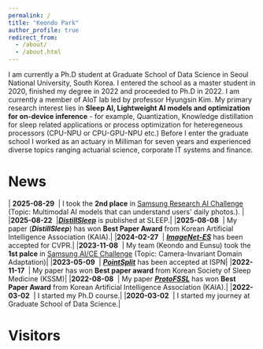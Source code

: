 ```yaml
---
permalink: /
title: "Keondo Park"
author_profile: true
redirect_from: 
  - /about/
  - /about.html
---
```


I am currently a Ph.D student at Graduate School of Data Science in Seoul National University, South Korea. I entered the school as a master student in 2020, finished my degree in 2022 and proceeded to Ph.D in 2022. I am currently a member of AIoT lab led by professor Hyungsin Kim. 
My primary research interest lies in **Sleep AI, Lightweight AI models and optimization for on-device inference** - for example, Quantization, Knowledge distillation for sleep related applications or process optimization for heteregeneous processors (CPU-NPU or CPU-GPU-NPU etc.)
Before I enter the graduate school I worked as an actuary in Milliman for seven years and experienced diverse topics ranging actuarial science, corporate IT systems and finance.

News
======

| **2025-08-29** &nbsp;| I took the **2nd place** in [Samsung Research AI Challenge](https://dacon.io/competitions/official/236500/overview/description) (Topic: Multimodal AI models that can understand users' daily photos.). |
|**2025-08-22** &nbsp;|[***DistillSleep***](https://academic.oup.com/sleep/advance-article-abstract/doi/10.1093/sleep/zsaf240/8239690?redirectedFrom=fulltext) is published at SLEEP.|
|**2025-08-08** &nbsp;| My paper (***DistillSleep***) has won **Best Paper Award** from Korean Artificial Intelligence Association (KAIA).|
|**2024-02-27** &nbsp;| [***ImageNet-ES***](https://openaccess.thecvf.com/content/CVPR2024/papers/Baek_Unexplored_Faces_of_Robustness_and_Out-of-Distribution_Covariate_Shifts_in_Environment_CVPR_2024_paper.pdf) has been accepted for CVPR.|
|**2023-11-08** &nbsp;| My team (Keondo and Eunsu) took the **1st palce** in [Samsung AI/CE Challenge](https://news.samsung.com/global/samsung-electronics-opens-samsung-ai-forum-2023-showcasing-key-advancements-in-ai-and-computer-engineering) (Topic: Camera-Invariant Domain Adaptation)|
|**2023-05-09** &nbsp;| [***PointSplit***](https://arxiv.org/abs/2504.03654) has been accepted at ISPN|
|**2022-11-17** &nbsp;| My paper has won **Best paper award** from Korean Society of Sleep Medicine (KSSM)|
|**2022-08-08** &nbsp;| My paper [***ProtoFSSL***](https://arxiv.org/abs/2205.13921) has won **Best Paper Award** from Korean Artificial Intelligence Association (KAIA).|
|**2022-03-02** &nbsp;| I started my Ph.D course.|
|**2020-03-02** &nbsp;| I started my journey at Graduate School of Data Science.|

Visitors
======
<script type="text/javascript" id="mapmyvisitors" src="//mapmyvisitors.com/map.js?d=b-nbHjl7j-udMjPatee3z1QxBgLbVCIZFALBkfs26CE&cl=ffffff&w=a"></script>